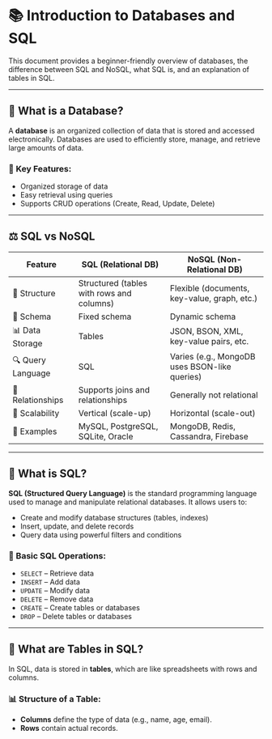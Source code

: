 # 📚 Introduction to Databases and SQL

This document provides a beginner-friendly overview of databases, the difference between SQL and NoSQL, what SQL is, and an explanation of tables in SQL.

---

## 📂 What is a Database?

A **database** is an organized collection of data that is stored and accessed electronically. Databases are used to efficiently store, manage, and retrieve large amounts of data.

### 🔑 Key Features:

- Organized storage of data
- Easy retrieval using queries
- Supports CRUD operations (Create, Read, Update, Delete)

---

## ⚖️ SQL vs NoSQL

| Feature           | SQL (Relational DB)                       | NoSQL (Non-Relational DB)                     |
| ----------------- | ----------------------------------------- | --------------------------------------------- |
| 📄 Structure      | Structured (tables with rows and columns) | Flexible (documents, key-value, graph, etc.)  |
| 📐 Schema         | Fixed schema                              | Dynamic schema                                |
| 📊 Data Storage   | Tables                                    | JSON, BSON, XML, key-value pairs, etc.        |
| 🔍 Query Language | SQL                                       | Varies (e.g., MongoDB uses BSON-like queries) |
| 🤝 Relationships  | Supports joins and relationships          | Generally not relational                      |
| 🚀 Scalability    | Vertical (scale-up)                       | Horizontal (scale-out)                        |
| 🧠 Examples       | MySQL, PostgreSQL, SQLite, Oracle         | MongoDB, Redis, Cassandra, Firebase           |

---

## 🧾 What is SQL?

**SQL (Structured Query Language)** is the standard programming language used to manage and manipulate relational databases. It allows users to:

- Create and modify database structures (tables, indexes)
- Insert, update, and delete records
- Query data using powerful filters and conditions

### 🔧 Basic SQL Operations:

- `SELECT` – Retrieve data
- `INSERT` – Add data
- `UPDATE` – Modify data
- `DELETE` – Remove data
- `CREATE` – Create tables or databases
- `DROP` – Delete tables or databases

---

## 🧱 What are Tables in SQL?

In SQL, data is stored in **tables**, which are like spreadsheets with rows and columns.

### 📊 Structure of a Table:

- **Columns** define the type of data (e.g., name, age, email).
- **Rows** contain actual records.
